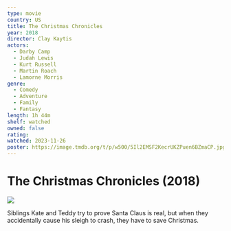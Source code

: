 ```yaml
---
type: movie
country: US
title: The Christmas Chronicles
year: 2018
director: Clay Kaytis
actors:
  - Darby Camp
  - Judah Lewis
  - Kurt Russell
  - Martin Roach
  - Lamorne Morris
genre:
  - Comedy
  - Adventure
  - Family
  - Fantasy
length: 1h 44m
shelf: watched
owned: false
rating:
watched: 2023-11-26
poster: https://image.tmdb.org/t/p/w500/5Il2EMSF2KecrUKZPuen6BZmaCP.jpg
---
```


# The Christmas Chronicles (2018)

![](https://image.tmdb.org/t/p/w500/5Il2EMSF2KecrUKZPuen6BZmaCP.jpg)

Siblings Kate and Teddy try to prove Santa Claus is real, but when they accidentally cause his sleigh to crash, they have to save Christmas.